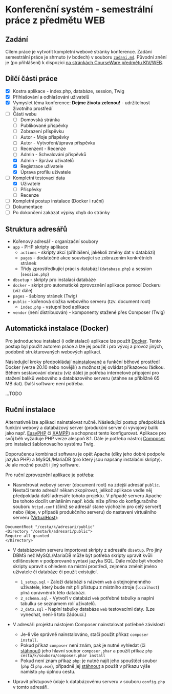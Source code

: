 # Konferenční systém - semestrální práce z předmětu WEB
## Zadání
Cílem práce je vytvořit kompletní webové stránky konference.
Zadání semestrální práce je shrnuto (v bodech)
v souboru [`zadani.md`](zadani.md). Původní znění je (po přihlášení) k dispozici
[na stránkách CourseWare předmětu KIV/WEB](https://courseware.zcu.cz/portal/studium/courseware/kiv/web/samostatna-prace/index.html).

## Dílčí části práce
- [x] Kostra aplikace - index.php, databáze, session, Twig
- [x] Přihlašování a odhlašování uživatelů
- [X] Vymyslet téma konference: **Dejme životu zelenou!** - udržitelnost životního prostředí
- [ ] Části webu
    - [ ] Domovská stránka
    - [ ] Publikované příspěvky
    - [ ] Zobrazení příspěvku
    - [ ] Autor - Moje příspěvky
    - [ ] Autor - Vytvoření/úprava příspěvku
    - [ ] Recenzent - Recenze
    - [ ] Admin - Schvalování příspěvků
    - [X] Admin - Správa uživatelů
    - [X] Registrace uživatele
    - [X] Úprava profilu uživatele
- [ ] Kompletní testovací data
    - [X] Uživatelé
    - [ ] Příspěvky
    - [ ] Recenze
- [ ] Kompletní postup instalace (Docker i ruční)
- [ ] Dokumentace
- [ ] Po dokončení zakázat výpisy chyb do stránky

## Struktura adresářů
* Kořenový adresář - organizační soubory
* `app` - PHP skripty aplikace
	* `actions` - skripty akcí (přihlášení, jakékoli změny dat v databázi)
	* `pages` - dodatečné akce související se zobrazením konkrétních stránek
	* Třídy zprostředkující práci s databází (`database.php`)
        a session (`session.php`)
* `dbsetup` - skripty pro instalaci databáze
* `docker` - skript pro automatické zprovoznění aplikace pomocí Dockeru (viz dále)
* `pages` - šablony stránek (Twig)
* `public` - kořenová složka webového serveru (tzv. document root)
    * `index.php` - vstupní bod aplikace
* `vendor` (není distribuován) - komponenty stažené přes Composer (Twig)

## Automatická instalace (Docker)
Pro jednoduchou instalaci (i odinstalaci)
aplikace lze použít [Docker](https://www.docker.com/).
Tento postup byl použit autorem práce a lze jej použít i pro vývoj a provoz
jiných, podobně strukturovaných webových aplikací.

Následující kroky předpokládají
[nainstalované](https://docs.docker.com/engine/install/)
a funkční běhové prostředí Docker (verze 20.10 nebo novější)
a možnost jej ovládat příkazovou řádkou.
Během sestavování obrazu (viz dále) je potřeba internetové připojení
pro stažení balíků webového a databázového serveru
(stáhne se přibližně 65 MB dat).
Další software není potřeba.

...TODO

## Ruční instalace
Alternativně lze aplikaci nainstalovat ručně.
Následující postup předpokládá
funkční webový a databázový server (produkční server či
vývojový balík jako např. [EasyPHP](https://www.easyphp.org/)
či [XAMPP](https://www.apachefriends.org/))
a schopnost tento konfigurovat.
Aplikace pro svůj běh vyžaduje PHP verze alespoň 8.1.
Dále je potřeba nástroj [Composer](https://getcomposer.org/) pro instalaci
šablonovacího systému Twig.

Doporučenou kombinací softwaru je opět Apache (díky jeho dobré podpoře jazyka
PHP) a MySQL/MariaDB (pro který jsou napsány instalační skripty).
Je ale možné použít i jiný software.

Pro ruční zprovoznění aplikace je potřeba:
* Nasměrovat webový server (document root) na zdejší adresář `public`.
Nestačí tento adresář někam zkopírovat, jelikož aplikace vedle něj předpokládá
další adresáře tohoto projektu.
V případě serveru Apache lze tohoto docílit umístěním např. kódu níže
přímo do konfiguračního souboru `httpd.conf`
(čímž se adresář stane výchozím pro celý server!)
nebo (lépe, v případě produkčního serveru) do nastavení virtuálního serveru
([VirtualHost](https://httpd.apache.org/docs/2.4/vhosts/)):
```
DocumentRoot "/cesta/k/adresari/public"
<Directory "/cesta/k/adresari/public">
Require all granted
</Directory>
```

* V databázovém serveru importovat skripty z adresáře `dbsetup`.
Pro jiný DBMS než MySQL/MariaDB může být potřeba skripty upravit
kvůli odlišnostem v podporované syntaxi jazyka SQL.
Dále může být vhodné skripty upravit s ohledem na místní prostředí,
zejména změnit jméno uživatele či databáze či použít existující.
  * `1_setup.sql` - Založí databázi s názvem `web` a stejnojmenného uživatele,
  který bude mít při přístupu z místního stroje (`localhost`) plná
  oprávnění k této databázi.
  * `2_schema.sql` - Vytvoří v databázi `web` potřebné tabulky
  a naplní tabulku se seznamem rolí uživatelů.
  * `3_data.sql` - Naplní tabulky databáze `web` testovacími daty.
  (Lze vynechat, není-li toto žádoucí.)
  
* V adresáři projektu nástojem Composer nainstalovat potřebné závislosti
    * Je-li vše správně nainstalováno, stačí použít příkaz `composer install`.
    * Pokud příkaz `composer` není znám, pak je nutné vyhledat
    (či [stáhnout](https://github.com/composer/composer/releases))
    jeho hlavní soubor `composer.phar`
    a použít příkaz `php cesta/k/souboru/composer.phar install`
    * Pokud není znám příkaz `php`:
    je nutné najít jeho spouštěcí soubor (`php` či `php.exe`),
    případně jej [stáhnout](https://www.php.net/downloads.php)
    a použít v příkazu výše namísto `php` úplnou cestu.


* Upravit přístupové údaje k databázovému serveru v souboru `config.php`
v tomto adresáři.
